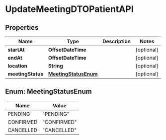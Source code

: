 

# UpdateMeetingDTOPatientAPI


## Properties

| Name | Type | Description | Notes |
|------------ | ------------- | ------------- | -------------|
|**startAt** | **OffsetDateTime** |  |  [optional] |
|**endAt** | **OffsetDateTime** |  |  [optional] |
|**location** | **String** |  |  [optional] |
|**meetingStatus** | [**MeetingStatusEnum**](#MeetingStatusEnum) |  |  [optional] |



## Enum: MeetingStatusEnum

| Name | Value |
|---- | -----|
| PENDING | &quot;PENDING&quot; |
| CONFIRMED | &quot;CONFIRMED&quot; |
| CANCELLED | &quot;CANCELLED&quot; |



